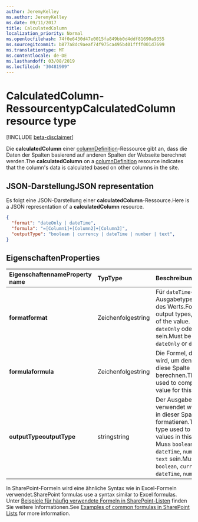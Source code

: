 ```yaml
---
author: JeremyKelley
ms.author: JeremyKelley
ms.date: 09/11/2017
title: CalculatedColumn
localization_priority: Normal
ms.openlocfilehash: 74f0e6430d47e0015fa849bb0d4ddf81690a9355
ms.sourcegitcommit: b877a8dc9aeaf74f975ca495b401ffff001d7699
ms.translationtype: MT
ms.contentlocale: de-DE
ms.lasthandoff: 03/08/2019
ms.locfileid: "30481909"
---
```

# <a name="calculatedcolumn-resource-type"></a><span data-ttu-id="79e55-102">CalculatedColumn-Ressourcentyp</span><span class="sxs-lookup"><span data-stu-id="79e55-102">CalculatedColumn resource type</span></span>

[!INCLUDE [beta-disclaimer](../../includes/beta-disclaimer.md)]

<span data-ttu-id="79e55-103">Die **calculatedColumn** einer [columnDefinition](columndefinition.md)-Ressource gibt an, dass die Daten der Spalten basierend auf anderen Spalten der Webseite berechnet werden.</span><span class="sxs-lookup"><span data-stu-id="79e55-103">The **calculatedColumn** on a [columnDefinition](columndefinition.md) resource indicates that the column's data is calculated based on other columns in the site.</span></span>

## <a name="json-representation"></a><span data-ttu-id="79e55-104">JSON-Darstellung</span><span class="sxs-lookup"><span data-stu-id="79e55-104">JSON representation</span></span>

<span data-ttu-id="79e55-105">Es folgt eine JSON-Darstellung einer **calculatedColumn**-Ressource.</span><span class="sxs-lookup"><span data-stu-id="79e55-105">Here is a JSON representation of a **calculatedColumn** resource.</span></span>
<!-- { "blockType": "resource", "@odata.type": "microsoft.graph.calculatedColumn" } -->

```json
{
  "format": "dateOnly | dateTime",
  "formula": "=[Column1]+[Column2]+[Column3]",
  "outputType": "boolean | currency | dateTime | number | text",
}
```

## <a name="properties"></a><span data-ttu-id="79e55-106">Eigenschaften</span><span class="sxs-lookup"><span data-stu-id="79e55-106">Properties</span></span>

| <span data-ttu-id="79e55-107">Eigenschaftenname</span><span class="sxs-lookup"><span data-stu-id="79e55-107">Property name</span></span>  | <span data-ttu-id="79e55-108">Typ</span><span class="sxs-lookup"><span data-stu-id="79e55-108">Type</span></span>    | <span data-ttu-id="79e55-109">Beschreibung</span><span class="sxs-lookup"><span data-stu-id="79e55-109">Description</span></span>
|:---------------|:--------|:--------------------------------------------------
| <span data-ttu-id="79e55-110">**format**</span><span class="sxs-lookup"><span data-stu-id="79e55-110">**format**</span></span>     | <span data-ttu-id="79e55-111">Zeichenfolge</span><span class="sxs-lookup"><span data-stu-id="79e55-111">string</span></span>  | <span data-ttu-id="79e55-112">Für `dateTime`-Ausgabetypen das Format des Werts.</span><span class="sxs-lookup"><span data-stu-id="79e55-112">For `dateTime` output types, the format of the value.</span></span> <span data-ttu-id="79e55-113">Muss `dateOnly` oder `dateTime` sein.</span><span class="sxs-lookup"><span data-stu-id="79e55-113">Must be one of `dateOnly` or `dateTime`.</span></span>
| <span data-ttu-id="79e55-114">**formula**</span><span class="sxs-lookup"><span data-stu-id="79e55-114">**formula**</span></span>    | <span data-ttu-id="79e55-115">Zeichenfolge</span><span class="sxs-lookup"><span data-stu-id="79e55-115">string</span></span>  | <span data-ttu-id="79e55-116">Die Formel, die verwendet wird, um den Wert für diese Spalte zu berechnen.</span><span class="sxs-lookup"><span data-stu-id="79e55-116">The formula used to compute the value for this column.</span></span>
| <span data-ttu-id="79e55-117">**outputType**</span><span class="sxs-lookup"><span data-stu-id="79e55-117">**outputType**</span></span> | <span data-ttu-id="79e55-118">string</span><span class="sxs-lookup"><span data-stu-id="79e55-118">string</span></span>  | <span data-ttu-id="79e55-119">Der Ausgabetyp, der verwendet wird, um Werte in dieser Spalte zu formatieren.</span><span class="sxs-lookup"><span data-stu-id="79e55-119">The output type used to format values in this column.</span></span> <span data-ttu-id="79e55-120">Muss `boolean`, `currency`, `dateTime`, `number` oder `text` sein.</span><span class="sxs-lookup"><span data-stu-id="79e55-120">Must be one of `boolean`, `currency`, `dateTime`, `number`, or `text`.</span></span>

<span data-ttu-id="79e55-121">In SharePoint-Formeln wird eine ähnliche Syntax wie in Excel-Formeln verwendet.</span><span class="sxs-lookup"><span data-stu-id="79e55-121">SharePoint formulas use a syntax similar to Excel formulas.</span></span>
<span data-ttu-id="79e55-122">Unter [Beispiele für häufig verwendete Formeln in SharePoint-Listen][SPFormulas] finden Sie weitere Informationen.</span><span class="sxs-lookup"><span data-stu-id="79e55-122">See [Examples of common formulas in SharePoint Lists][SPFormulas] for more information.</span></span>

[SPFormulas]: https://support.office.com/en-us/article/Examples-of-common-formulas-in-SharePoint-Lists-d81f5f21-2b4e-45ce-b170-bf7ebf6988b3

<!--
{
  "type": "#page.annotation",
  "description": "",
  "keywords": "",
  "section": "documentation",
  "tocPath": "Resources/CalculatedColumn",
  "suppressions": [
    "Error: /api-reference/beta/resources/calculatedColumn.md:\r\n      Exception processing links.\r\n    System.ArgumentException: Link Definition was null. Link text: !INCLUDE [beta-disclaimer](../../includes/beta-disclaimer.md)\r\n      at ApiDoctor.Validation.DocFile.get_LinkDestinations()\r\n      at ApiDoctor.Validation.DocSet.ValidateLinks(Boolean includeWarnings, String[] relativePathForFiles, IssueLogger issues, Boolean requireFilenameCaseMatch, Boolean printOrphanedFiles)"
  ]
}
-->
